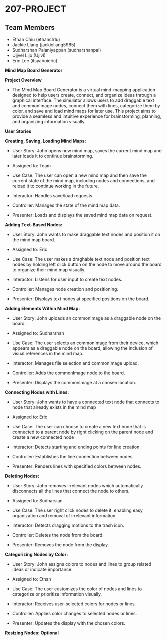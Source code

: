 # 207-PROJECT

## Team Members
* Ethan Chiu (ethanch1u)
* Jackie Liang (jackieliang5985)
* Sudharshan Palaniyappan (sudharshanpal)
* Ujjvel Lijo (Ujivl)
* Eric Lee (itsyaboieric)

**Mind Map Board Generator**

**Project Overview**
* The Mind Map Board Generator is a virtual mind-mapping application designed to help users create, connect, and organize ideas through a graphical interface. The simulator allows users to add draggable text and commonImage nodes, connect them with lines, categorize them by color, and save and load mind maps for later use. This project aims to provide a seamless and intuitive experience for brainstorming, planning, and organizing information visually.

**User Stories**

**Creating, Saving, Loading Mind Maps:**
* User Story: John opens new mind map, saves the current mind map and later loads it to continue brainstorming.
* Assigned to: Team
* Use Case: The user can open a new mind map and then save the current state of the mind map, including nodes and connections, and reload it to continue working in the future.

* Interactor: Handles save/load requests.
* Controller: Manages the state of the mind map data.
* Presenter: Loads and displays the saved mind map data on request.

**Adding Text-Based Nodes:**
* User Story: John wants to make draggable text nodes and position it on the mind map board.
* Assigned to: Eric
* Use Case: The user makes a draghable text node and position text nodes by holding left click button on the node to move around the board to organize their mind map visually.

* Interactor: Listens for user input to create text nodes.
* Controller: Manages node creation and positioning.
* Presenter: Displays text nodes at specified positions on the board.

**Adding Elements Within Mind Map:**
* User Story: John uploads an commonImage as a draggable node on the board.
* Assigned to: Sudharshan
* Use Case: The user selects an commonImage from their device, which appears as a draggable node on the board, allowing the inclusion of visual references in the mind map.

* Interactor: Manages file selection and commonImage upload.
* Controller: Adds the commonImage node to the board.
* Presenter: Displays the commonImage at a chosen location.

**Connecting Nodes with Lines:**
* User Story: John wants to have a connected text node that connects to node that already exists in the mind map
* Assigned to: Eric
* Use Case: The user can choose to create a new text node that is connected to a parent node by right clicking on the parent node and create a new connected node

* Interactor: Detects starting and ending points for line creation.
* Controller: Establishes the line connection between nodes.
* Presenter: Renders lines with specified colors between nodes.

**Deleting Nodes:**
* User Story: John removes irrelevant nodes which automatically disconnects all the lines that connect the node to others.
* Assigned to: Sudharsian
* Use Case: The user right click nodes to delete it, enabling easy organization and removal of irrelevant information.

* Interactor: Detects dragging motions to the trash icon.
* Controller: Deletes the node from the board.
* Presenter: Removes the node from the display.

**Categorizing Nodes by Color:**
* User Story: John assigns colors to nodes and lines to group related ideas or indicate importance.
* Assigned to: Ethan
* Use Case: The user customizes the color of nodes and lines to categorize or prioritize information visually.

* Interactor: Receives user-selected colors for nodes or lines.
* Controller: Applies color changes to selected nodes or lines.
* Presenter: Updates the display with the chosen colors.

**Resizing Nodes: Optional**


